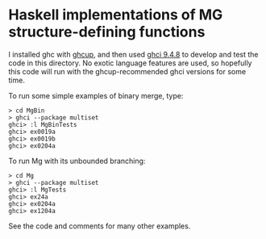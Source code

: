 # Haskell implementations of MG structure-defining functions

I installed ghc with [ghcup](https://www.haskell.org/ghcup/), and then used
[ghci 9.4.8](https://downloads.haskell.org/ghc/latest/docs/users_guide/ghci.html)
to develop and test the code in this directory.
No exotic language features are used, so hopefully this code will
run with the ghcup-recommended ghci versions for some time.

To run some simple examples of binary merge, type:

```
> cd MgBin
> ghci --package multiset
ghci> :l MgBinTests
ghci> ex0019a
ghci> ex0019b
ghci> ex0204a
```

To run Mg with its unbounded branching:

```
> cd Mg
> ghci --package multiset
ghci> :l MgTests
ghci> ex24a
ghci> ex0204a
ghci> ex1204a
```

See the code and comments for many other examples.
